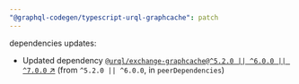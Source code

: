 ```yaml
---
"@graphql-codegen/typescript-urql-graphcache": patch
---
```

dependencies updates:
  - Updated dependency [`@urql/exchange-graphcache@^5.2.0 || ^6.0.0 || ^7.0.0` ↗︎](https://www.npmjs.com/package/@urql/exchange-graphcache/v/5.2.0) (from `^5.2.0 || ^6.0.0`, in `peerDependencies`)
